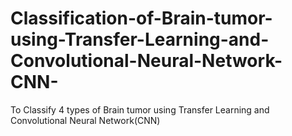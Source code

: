 # Classification-of-Brain-tumor-using-Transfer-Learning-and-Convolutional-Neural-Network-CNN-
To Classify 4 types of Brain tumor using Transfer Learning and Convolutional Neural Network(CNN)
